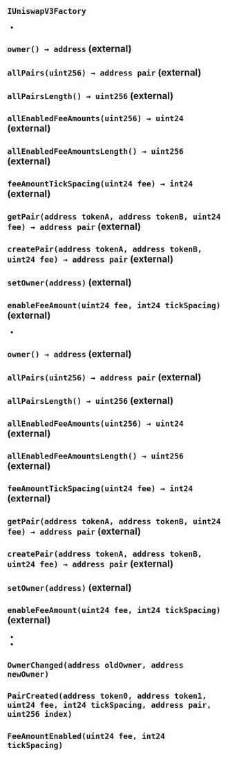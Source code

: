 ## `IUniswapV3Factory`






-

## `owner() → address` (external)





## `allPairs(uint256) → address pair` (external)





## `allPairsLength() → uint256` (external)





## `allEnabledFeeAmounts(uint256) → uint24` (external)





## `allEnabledFeeAmountsLength() → uint256` (external)





## `feeAmountTickSpacing(uint24 fee) → int24` (external)





## `getPair(address tokenA, address tokenB, uint24 fee) → address pair` (external)





## `createPair(address tokenA, address tokenB, uint24 fee) → address pair` (external)





## `setOwner(address)` (external)





## `enableFeeAmount(uint24 fee, int24 tickSpacing)` (external)






-

## `owner() → address` (external)





## `allPairs(uint256) → address pair` (external)





## `allPairsLength() → uint256` (external)





## `allEnabledFeeAmounts(uint256) → uint24` (external)





## `allEnabledFeeAmountsLength() → uint256` (external)





## `feeAmountTickSpacing(uint24 fee) → int24` (external)





## `getPair(address tokenA, address tokenB, uint24 fee) → address pair` (external)





## `createPair(address tokenA, address tokenB, uint24 fee) → address pair` (external)





## `setOwner(address)` (external)





## `enableFeeAmount(uint24 fee, int24 tickSpacing)` (external)






-


-


## `OwnerChanged(address oldOwner, address newOwner)`





## `PairCreated(address token0, address token1, uint24 fee, int24 tickSpacing, address pair, uint256 index)`





## `FeeAmountEnabled(uint24 fee, int24 tickSpacing)`






